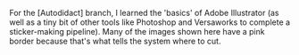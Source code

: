 For the [Autodidact] branch, I learned the 'basics' of Adobe Illustrator (as well as a tiny bit of other tools like Photoshop and Versaworks to complete a sticker-making pipeline). Many of the images shown here have a pink border because that's what tells the system where to cut.